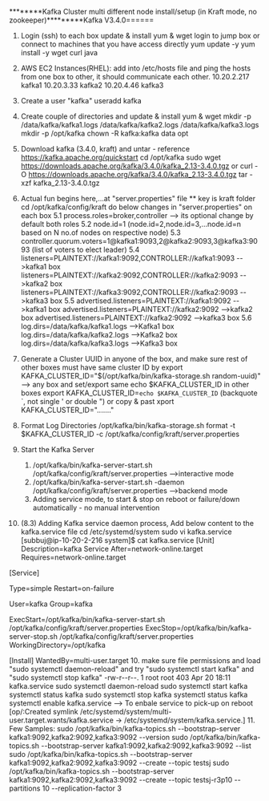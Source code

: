 ********Kafka Cluster multi different node install/setup (in Kraft mode, no zookeeper)*********Kafka V3.4.0======
1. Login (ssh) to each box update & install yum & wget
		login to jump box or connect to machines that you have access directly
		yum update -y
		yum install -y wget curl java 
2. AWS EC2 Instances(RHEL): add into /etc/hosts file and ping the hosts from one box to other, it should communicate each other.
		10.20.2.217 kafka1
		10.20.3.33 kafka2
		10.20.4.46 kafka3
3. Create a user "kafka" 
		useradd kafka
4. Create couple of directories and update & install yum & wget
		mkdir -p /data/kafka/kafka1.logs /data/kafka/kafka2.logs /data/kafka/kafka3.logs
		mkdir -p /opt/kafka
		chown -R kafka:kafka data opt
4. Download kafka (3.4.0, kraft) and untar - reference https://kafka.apache.org/quickstart
	cd /opt/kafka
	sudo wget https://downloads.apache.org/kafka/3.4.0/kafka_2.13-3.4.0.tgz or 
	curl -O https://downloads.apache.org/kafka/3.4.0/kafka_2.13-3.4.0.tgz
	tar -xzf kafka_2.13-3.4.0.tgz
5. Actual fun begins here,...at "server.properties" file ** key is kraft folder
	cd /opt/kafka/config/kraft
	do below changes in "server.properties" on each box 
	5.1 process.roles=broker,controller --> its optional change by default both roles 
	5.2 node.id=1 (node.id=2,node.id=3,...node.id=n based on N no.of nodes on respective node)
	5.3 controller.quorum.voters=1@kafka1:9093,2@kafka2:9093,3@kafka3:9093 (list of voters to elect leader)
	5.4 listeners=PLAINTEXT://kafka1:9092,CONTROLLER://kafka1:9093 -->kafka1 box
		listeners=PLAINTEXT://kafka2:9092,CONTROLLER://kafka2:9093 -->kafka2 box
		listeners=PLAINTEXT://kafka3:9092,CONTROLLER://kafka2:9093 -->kafka3 box
	5.5	advertised.listeners=PLAINTEXT://kafka1:9092  -->kafka1 box
		advertised.listeners=PLAINTEXT://kafka2:9092  -->kafka2 box
		advertised.listeners=PLAINTEXT://kafka2:9092  -->kafka3 box
	5.6 log.dirs=/data/kafka/kafka1.logs  -->Kafka1 box
		log.dirs=/data/kafka/kafka2.logs  -->Kafka2 box
		log.dirs=/data/kafka/kafka3.logs  -->Kafka3 box
6. Generate a Cluster UUID in anyone of the box, and make sure rest of other boxes must have same cluster ID by export
	KAFKA_CLUSTER_ID="$(/opt/kafka/bin/kafka-storage.sh random-uuid)" --> any box
	and set/export same echo $KAFKA_CLUSTER_ID in other boxes
		export KAFKA_CLUSTER_ID=`echo $KAFKA_CLUSTER_ID` (backquote `, not single ' or double ") or copy & past xport KAFKA_CLUSTER_ID="......."
7. Format Log Directories
	/opt/kafka/bin/kafka-storage.sh format -t $KAFKA_CLUSTER_ID -c /opt/kafka/config/kraft/server.properties

8. Start the Kafka Server 
	1. /opt/kafka/bin/kafka-server-start.sh /opt/kafka/config/kraft/server.properties -->interactive mode
	2. /opt/kafka/bin/kafka-server-start.sh -daemon /opt/kafka/config/kraft/server.properties -->backend mode
	3. Adding service mode, to start & stop on reboot or failure/down automatically - no manual intervention

9. (8.3) Adding Kafka service daemon process, Add below content to the kafka.service file
	cd /etc/systemd/system
	sudo vi kafka.service
[subbuj@ip-10-20-2-216 system]$ cat kafka.service
[Unit]
Description=kafka Service
After=network-online.target
Requires=network-online.target

[Service]

Type=simple
Restart=on-failure

User=kafka
Group=kafka

ExecStart=/opt/kafka/bin/kafka-server-start.sh /opt/kafka/config/kraft/server.properties
ExecStop=/opt/kafka/bin/kafka-server-stop.sh /opt/kafka/config/kraft/server.properties
WorkingDirectory=/opt/kafka

[Install]
WantedBy=multi-user.target
10. make sure file permissions and load "sudo systemctl daemon-reload" and try "sudo systemctl start kafka" and  "sudo systemctl stop kafka"
-rw-r--r--. 1 root root  403 Apr 20 18:11 kafka.service
sudo systemctl daemon-reload
sudo systemctl start kafka
systemctl status kafka
sudo systemctl stop kafka
systemctl status kafka
systemctl enable kafka.service --> To enbale service to pick-up on reboot [op/:Created symlink /etc/systemd/system/multi-user.target.wants/kafka.service → /etc/systemd/system/kafka.service.]
11. Few Samples:
sudo /opt/kafka/bin/kafka-topics.sh --bootstrap-server kafka1:9092,kafka2:9092,kafka3:9092 --version
sudo /opt/kafka/bin/kafka-topics.sh --bootstrap-server kafka1:9092,kafka2:9092,kafka3:9092 --list
sudo /opt/kafka/bin/kafka-topics.sh --bootstrap-server kafka1:9092,kafka2:9092,kafka3:9092 --create --topic testsj
sudo /opt/kafka/bin/kafka-topics.sh --bootstrap-server kafka1:9092,kafka2:9092,kafka3:9092 --create --topic testsj-r3p10 --partitions 10 --replication-factor 3
